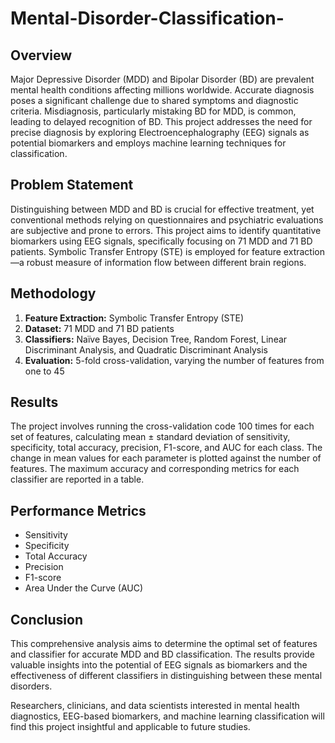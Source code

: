 # Mental-Disorder-Classification-

## Overview

Major Depressive Disorder (MDD) and Bipolar Disorder (BD) are prevalent mental health conditions affecting millions worldwide. Accurate diagnosis poses a significant challenge due to shared symptoms and diagnostic criteria. Misdiagnosis, particularly mistaking BD for MDD, is common, leading to delayed recognition of BD. This project addresses the need for precise diagnosis by exploring Electroencephalography (EEG) signals as potential biomarkers and employs machine learning techniques for classification.

## Problem Statement

Distinguishing between MDD and BD is crucial for effective treatment, yet conventional methods relying on questionnaires and psychiatric evaluations are subjective and prone to errors. This project aims to identify quantitative biomarkers using EEG signals, specifically focusing on 71 MDD and 71 BD patients. Symbolic Transfer Entropy (STE) is employed for feature extraction—a robust measure of information flow between different brain regions.

## Methodology

1. **Feature Extraction:** Symbolic Transfer Entropy (STE)
2. **Dataset:** 71 MDD and 71 BD patients
3. **Classifiers:** Naïve Bayes, Decision Tree, Random Forest, Linear Discriminant Analysis, and Quadratic Discriminant Analysis
4. **Evaluation:** 5-fold cross-validation, varying the number of features from one to 45

## Results

The project involves running the cross-validation code 100 times for each set of features, calculating mean ± standard deviation of sensitivity, specificity, total accuracy, precision, F1-score, and AUC for each class. The change in mean values for each parameter is plotted against the number of features. The maximum accuracy and corresponding metrics for each classifier are reported in a table.

## Performance Metrics

- Sensitivity
- Specificity
- Total Accuracy
- Precision
- F1-score
- Area Under the Curve (AUC)

## Conclusion

This comprehensive analysis aims to determine the optimal set of features and classifier for accurate MDD and BD classification. The results provide valuable insights into the potential of EEG signals as biomarkers and the effectiveness of different classifiers in distinguishing between these mental disorders.

Researchers, clinicians, and data scientists interested in mental health diagnostics, EEG-based biomarkers, and machine learning classification will find this project insightful and applicable to future studies.
